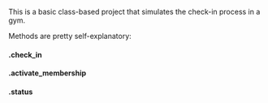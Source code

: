 This is a basic class-based project that simulates the check-in process in a gym.

Methods are pretty self-explanatory:
#### .check_in
#### .activate_membership
#### .status
